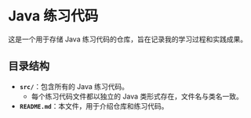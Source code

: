 # Java 练习代码

这是一个用于存储 Java 练习代码的仓库，旨在记录我的学习过程和实践成果。

## 目录结构

- **`src/`**：包含所有的 Java 练习代码。
    - 每个练习代码文件都以独立的 Java 类形式存在，文件名与类名一致。
- **`README.md`**：本文件，用于介绍仓库和练习代码。